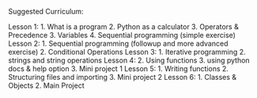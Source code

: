 Suggested Curriculum:

Lesson 1:
    1. What is a program
    2. Python as a calculator
    3. Operators & Precedence
    3. Variables
    4. Sequential programming (simple exercise)
Lesson 2:
    1. Sequential programming (followup and more advanced exercise)
    2. Conditional Operations
Lesson 3:
    1. Iterative programming
    2. strings and string operations
Lesson 4:
    2. Using functions
    3. using python docs & help option
    3. Mini project 1
Lesson 5:
    1. Writing functions
    2. Structuring files and importing
    3. Mini project 2
Lesson 6:
    1. Classes & Objects
    2. Main Project

